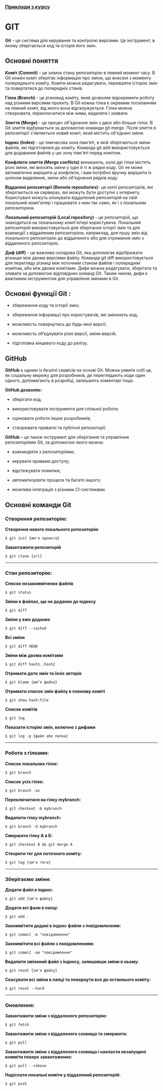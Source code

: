 ### [Приклади з курсу](https://github.com/Svitlana-Kostromitina/Github-Examples-from-courses/blob/main/README.md)

# GIT

**Git** – це система для керування та контролю версіями. Це інструмент, в якому зберігається код та історія його змін.


## Основні поняття

**Коміт (Commit)** - це знімок стану репозиторію в певний момент часу. В Git кожен коміт зберігає інформацію про зміни, що внесені з моменту попереднього коміту. Коміти можна редагувати, перевіряти історію змін та повертатися до попередніх станів.

**Гілка (Branch)** - це різновид коміту, який дозволяє відокремити роботу над різними версіями проекту. В Git кожна гілка є окремим посиланням на певний коміт, від якого вона відгалужується. Гілки можна створювати, переключатися між ними, видаляти і зливати.

**Злиття (Merge)** - це процес об'єднання змін з двох або більше гілок. В Git злиття відбувається за допомогою команди git merge. Після злиття в репозиторії з'являється новий коміт, який містить об'єднані зміни.

**Індекс (Index)** - це тимчасова зона пам'яті, в якій зберігаються зміни файлів, які підготовлені до коміту. Команда git add використовується для додавання файлів у цю зону пам'яті перед комітом.

**Конфлікти злиття (Merge conflicts)** виникають, коли дві гілки містять різні зміни, які вносять зміни у одні й ті ж рядки коду. Git не може автоматично вирішити ці конфлікти, і вам потрібно вручну вирішити їх шляхом видалення, зміни або об'єднання рядків коду.

**Віддалені репозиторії  (Remote repositories)**- це копії репозиторіїв, які зберігаються на серверах, які можуть бути доступні з інтернету. Користувачі можуть клонувати віддалений репозиторій на свій локальний комп'ютер і працювати з ним так само, як і з локальним репозиторієм.

**Локальний репозиторій (Local repository)** - це репозиторій, що знаходиться на локальному комп'ютері користувача. Локальний репозиторій використовується для зберігання історії змін та для взаємодії з віддаленим репозиторієм, наприклад, для пушу змін від локального репозиторію до віддаленого або для отримання змін з віддаленого репозиторію.

**Диф (diff)** - це важлива складова Git, яка допомагає відображати різницю між двома версіями файлу. Команда git diff використовується для перегляду різниці між поточним станом файлів і попереднім комітом, або між двома комітами. Дифи можна редагувати, зберігати та зливати за допомогою відповідних команд Git. Таким чином, дифи є важливим інструментом для управління змінами в Git.

## Основні функції Git :

-	збереження коду та історії змін;
	
-	збереження інформації про користувачів, які змінюють код;
	
-	можливість повернутись до будь-якої версії;
	
-	можливість об’єднувати різні версії, зміни версій;
	
- підготовка кінцевого коду до релізу.

## GitHub

**GitHub** є одним із безлічі сервісів на основі Git. Можна уявити собі це, як соціальну мережу для розробників, де переглядають коди один одного, допомагають в розробці, залишають коментарі тощо.

**GitHub дозволяє:**

-	зберігати код;

-	використовувати інструменти для спільної роботи;

-	оцінювати роботи інших розробників;

-	створювати приватні та публічні репозиторії.
 
**GitHub** – це також інструмент для зберігання та управління репозиторіями Git, за допомогою якого можна:

-	взаємодіяти з репозиторіями;

-	керувати правами доступу;

-	відстежувати помилки;

-	автоматизувати процеси та багато іншого;

-	можлива інтеграція з різними CI-системами.

## Основні команди Git

### Створення репозиторію:

**Створення нового локального репозиторію**

`$ git init {им'я проекта}`

**Завантажити репозиторій**

`$ git clone {url}`

----

### Стан репозиторію:

**Список незакоммічених файлів**

`$ git status`

**Зміни в файлах, ще не доданих до індексу**

`$ git diff`

**Зміни у вже доданих**

`$ git diff --cached`

**Всі зміни**

`$ git diff HEAD`

**Зміни між двома комітами**

`$ git diff hash1..hash2`

**Отримати дати змін та їхніх авторів**

`$ git blame {им’я файла}`

**Отримати список змін файлу в певному коміті**

`$ git show hash:file`

**Список комітів**

`$ git log`

**Показати історію змін, включно з дифами**

`$ git log -p {файл або папка}`

-----

### Робота з гілками:

**Список локальних гілок:**

`$ git branch`

**Список усіх гілок:**

`$ git branch -av`

**Переключитися на гілку mybranch:**

`$ git checkout -b mybranch`

**Видалити гілку mybranch:**

`$ git branch -d mybranch`

**Смержити гілку А в Б:**

`$ git checkout B && git merge A`

**Створити тег для поточного коміту:**

`$ git tag {ім'я тега}`

----

### Зберігаємо зміни:

**Додати файл в індекс:**

`$ git add {ім'я файлу}`

**Додати всі фали в папці:**

`$ git add .`

**Закоммітити додані в індекс файли з повідомленням:**

`$ git commit -m "повідомлення"`

**Закоммітити всі файли з повідомленням:**

`$ git commit -am "повідомлення"`

**Видалити змінений файл з індексу, залишивши зміни в ньому:**

`$ git reset {ім'я файлу}`

**Скасувати всі зміни в папці та повернути все до останнього коміту:**

`$ git reset --hard`

-----

### Оновлення:

**Завантажити зміни з віддаленого репозиторію:**

`$ git fetch`

**Завантажити зміни з віддаленого сховища та смержити:**

`$ git pull`

**Завантажити зміни з віддаленого сховища і накласти незапущені комміти поверх завантажених:**

`$ git pull --rebase`

**Надіслати локальні коміти у віддалений репозиторій:**

`$ git push`



